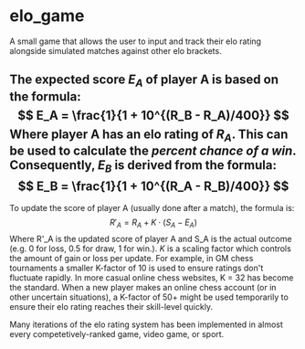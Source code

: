 # elo_game
A small game that allows the user to input and track their elo rating alongside simulated matches against other elo brackets.

The expected score $E_A$ of player A is based on the formula:
$$
E_A = \frac{1}{1 + 10^{(R_B - R_A)/400}}
$$
Where player A has an elo rating of $R_A$. This can be used to calculate the *percent chance of a win*. Consequently, $E_B$ is derived from the formula:
$$
E_B = \frac{1}{1 + 10^{(R_A - R_B)/400}}
$$
--------------------------
To update the score of player A (usually done after a match), the formula is:
$$
R'_A = R_A + K \cdot (S_A - E_A)
$$
Where R'_A is the updated score of player A and S_A is the actual outcome (e.g. 0 for loss, 0.5 for draw, 1 for win.). *K* is a scaling factor which controls the amount of gain or loss per update. For example, in GM chess tournaments a smaller K-factor of 10 is used to ensure ratings don't fluctuate rapidly. In more casual online chess websites, K = 32 has become the standard. When a new player makes an online chess account (or in other uncertain situations), a K-factor of 50+ might be used temporarily to ensure their elo rating reaches their skill-level quickly.

Many iterations of the elo rating system has been implemented in almost every competetively-ranked game, video game, or sport.
